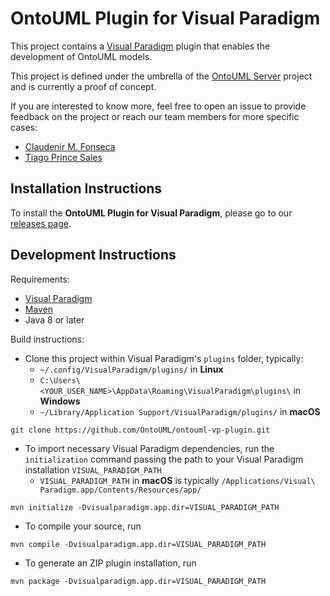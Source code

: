 # OntoUML Plugin for Visual Paradigm

This project contains a [Visual Paradigm](https://www.visual-paradigm.com/) plugin that enables the development of OntoUML models.

This project is defined under the umbrella of the [OntoUML Server](https://github.com/OntoUML/ontouml-server) project and is currently a proof of concept.

If you are interested to know more, feel free to open an issue to provide feedback on the project or reach our team members for more specific cases:
* [Claudenir M. Fonseca](https://github.com/claudenirmf)
* [Tiago Prince Sales](https://github.com/tgoprince)

## Installation Instructions

To install the **OntoUML Plugin for Visual Paradigm**, please go to our [releases page](https://github.com/OntoUML/ontouml-vp-plugin/releases).

## Development Instructions

Requirements:
* [Visual Paradigm](https://www.visual-paradigm.com/)
* [Maven](https://maven.apache.org/)
* Java 8 or later

Build instructions:
* Clone this project within Visual Paradigm's `plugins` folder, typically:
	* `~/.config/VisualParadigm/plugins/` in **Linux**
	* `C:\Users\<YOUR_USER_NAME>\AppData\Roaming\VisualParadigm\plugins\` in **Windows**
	* `~/Library/Application Support/VisualParadigm/plugins/` in **macOS**

```git clone https://github.com/OntoUML/ontouml-vp-plugin.git```

* To import necessary Visual Paradigm dependencies, run the `initialization` command passing the path to your Visual Paradigm installation `VISUAL_PARADIGM_PATH`
	* `VISUAL_PARADIGM_PATH` in **macOS** is typically `/Applications/Visual\ Paradigm.app/Contents/Resources/app/`

```mvn initialize -Dvisualparadigm.app.dir=VISUAL_PARADIGM_PATH```

* To compile your source, run

```mvn compile -Dvisualparadigm.app.dir=VISUAL_PARADIGM_PATH```

* To generate an ZIP plugin installation, run

```mvn package -Dvisualparadigm.app.dir=VISUAL_PARADIGM_PATH```
